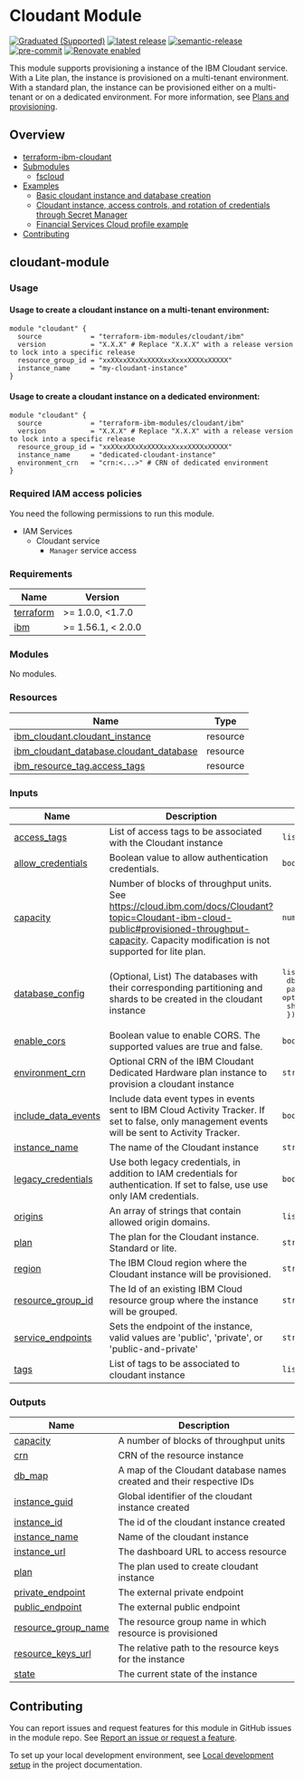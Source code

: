 # Cloudant Module

[![Graduated (Supported)](https://img.shields.io/badge/Status-Graduated%20(Supported)-brightgreen)](https://terraform-ibm-modules.github.io/documentation/#/badge-status)
[![latest release](https://img.shields.io/github/v/release/terraform-ibm-modules/terraform-ibm-cloudant?logo=GitHub&sort=semver)](https://github.com/terraform-ibm-modules/terraform-ibm-cloudant/releases/latest)
[![semantic-release](https://img.shields.io/badge/%20%20%F0%9F%93%A6%F0%9F%9A%80-semantic--release-e10079.svg)](https://github.com/semantic-release/semantic-release)
[![pre-commit](https://img.shields.io/badge/pre--commit-enabled-brightgreen?logo=pre-commit&logoColor=white)](https://github.com/pre-commit/pre-commit)
[![Renovate enabled](https://img.shields.io/badge/renovate-enabled-brightgreen.svg)](https://renovatebot.com/)


This module supports provisioning a instance of the IBM Cloudant service. With a Lite plan, the instance is provisioned on a multi-tenant environment. With a standard plan, the instance can be provisioned either on a multi-tenant or on a dedicated environment. For more information, see [Plans and provisioning](https://cloud.ibm.com/docs/Cloudant?topic=Cloudant-ibm-cloud-public).

<!-- BEGIN OVERVIEW HOOK -->
## Overview
* [terraform-ibm-cloudant](#terraform-ibm-cloudant)
* [Submodules](./modules)
    * [fscloud](./modules/fscloud)
* [Examples](./examples)
    * [Basic cloudant instance and database creation](./examples/basic)
    * [Cloudant instance, access controls, and rotation of credentials through Secret Manager](./examples/complete)
    * [Financial Services Cloud profile example](./examples/fscloud)
* [Contributing](#contributing)
<!-- END OVERVIEW HOOK -->

## cloudant-module

### Usage

#### Usage to create a cloudant instance on a multi-tenant environment:

```hcl
module "cloudant" {
  source            = "terraform-ibm-modules/cloudant/ibm"
  version           = "X.X.X" # Replace "X.X.X" with a release version to lock into a specific release
  resource_group_id = "xxXXxxXXxXxXXXXxxXxxxXXXXxXXXXX"
  instance_name     = "my-cloudant-instance"
}
```

#### Usage to create a cloudant instance on a dedicated environment:

```hcl
module "cloudant" {
  source            = "terraform-ibm-modules/cloudant/ibm"
  version           = "X.X.X" # Replace "X.X.X" with a release version to lock into a specific release
  resource_group_id = "xxXXxxXXxXxXXXXxxXxxxXXXXxXXXXX"
  instance_name     = "dedicated-cloudant-instance"
  environment_crn   = "crn:<...>" # CRN of dedicated environment
}
```

### Required IAM access policies

You need the following permissions to run this module.

- IAM Services
    - Cloudant service
        - `Manager` service access


<!-- Below content is automatically populated via pre-commit hook -->
<!-- BEGINNING OF PRE-COMMIT-TERRAFORM DOCS HOOK -->
### Requirements

| Name | Version |
|------|---------|
| <a name="requirement_terraform"></a> [terraform](#requirement\_terraform) | >= 1.0.0, <1.7.0 |
| <a name="requirement_ibm"></a> [ibm](#requirement\_ibm) | >= 1.56.1, < 2.0.0 |

### Modules

No modules.

### Resources

| Name | Type |
|------|------|
| [ibm_cloudant.cloudant_instance](https://registry.terraform.io/providers/IBM-Cloud/ibm/latest/docs/resources/cloudant) | resource |
| [ibm_cloudant_database.cloudant_database](https://registry.terraform.io/providers/IBM-Cloud/ibm/latest/docs/resources/cloudant_database) | resource |
| [ibm_resource_tag.access_tags](https://registry.terraform.io/providers/IBM-Cloud/ibm/latest/docs/resources/resource_tag) | resource |

### Inputs

| Name | Description | Type | Default | Required |
|------|-------------|------|---------|:--------:|
| <a name="input_access_tags"></a> [access\_tags](#input\_access\_tags) | List of access tags to be associated with the Cloudant instance | `list(string)` | `[]` | no |
| <a name="input_allow_credentials"></a> [allow\_credentials](#input\_allow\_credentials) | Boolean value to allow authentication credentials. | `bool` | `true` | no |
| <a name="input_capacity"></a> [capacity](#input\_capacity) | Number of blocks of throughput units. See https://cloud.ibm.com/docs/Cloudant?topic=Cloudant-ibm-cloud-public#provisioned-throughput-capacity. Capacity modification is not supported for lite plan. | `number` | `1` | no |
| <a name="input_database_config"></a> [database\_config](#input\_database\_config) | (Optional, List) The databases with their corresponding partitioning and shards to be created in the cloudant instance | <pre>list(object({<br>    db          = string<br>    partitioned = optional(bool)<br>    shards      = optional(number)<br>  }))</pre> | `[]` | no |
| <a name="input_enable_cors"></a> [enable\_cors](#input\_enable\_cors) | Boolean value to enable CORS. The supported values are true and false. | `bool` | `true` | no |
| <a name="input_environment_crn"></a> [environment\_crn](#input\_environment\_crn) | Optional CRN of the IBM Cloudant Dedicated Hardware plan instance to provision a cloudant instance | `string` | `null` | no |
| <a name="input_include_data_events"></a> [include\_data\_events](#input\_include\_data\_events) | Include data event types in events sent to IBM Cloud Activity Tracker. If set to false, only management events will be sent to Activity Tracker. | `bool` | `false` | no |
| <a name="input_instance_name"></a> [instance\_name](#input\_instance\_name) | The name of the Cloudant instance | `string` | n/a | yes |
| <a name="input_legacy_credentials"></a> [legacy\_credentials](#input\_legacy\_credentials) | Use both legacy credentials, in addition to IAM credentials for authentication. If set to false, use use only IAM credentials. | `bool` | `false` | no |
| <a name="input_origins"></a> [origins](#input\_origins) | An array of strings that contain allowed origin domains. | `list(string)` | `[]` | no |
| <a name="input_plan"></a> [plan](#input\_plan) | The plan for the Cloudant instance. Standard or lite. | `string` | `"standard"` | no |
| <a name="input_region"></a> [region](#input\_region) | The IBM Cloud region where the Cloudant instance will be provisioned. | `string` | `"us-south"` | no |
| <a name="input_resource_group_id"></a> [resource\_group\_id](#input\_resource\_group\_id) | The Id of an existing IBM Cloud resource group where the instance will be grouped. | `string` | n/a | yes |
| <a name="input_service_endpoints"></a> [service\_endpoints](#input\_service\_endpoints) | Sets the endpoint of the instance, valid values are 'public', 'private', or 'public-and-private' | `string` | `"public-and-private"` | no |
| <a name="input_tags"></a> [tags](#input\_tags) | List of tags to be associated to cloudant instance | `list(string)` | `[]` | no |

### Outputs

| Name | Description |
|------|-------------|
| <a name="output_capacity"></a> [capacity](#output\_capacity) | A number of blocks of throughput units |
| <a name="output_crn"></a> [crn](#output\_crn) | CRN of the resource instance |
| <a name="output_db_map"></a> [db\_map](#output\_db\_map) | A map of the Cloudant database names created and their respective IDs |
| <a name="output_instance_guid"></a> [instance\_guid](#output\_instance\_guid) | Global identifier of the cloudant instance created |
| <a name="output_instance_id"></a> [instance\_id](#output\_instance\_id) | The id of the cloudant instance created |
| <a name="output_instance_name"></a> [instance\_name](#output\_instance\_name) | Name of the cloudant instance |
| <a name="output_instance_url"></a> [instance\_url](#output\_instance\_url) | The dashboard URL to access resource |
| <a name="output_plan"></a> [plan](#output\_plan) | The plan used to create cloudant instance |
| <a name="output_private_endpoint"></a> [private\_endpoint](#output\_private\_endpoint) | The external private endpoint |
| <a name="output_public_endpoint"></a> [public\_endpoint](#output\_public\_endpoint) | The external public endpoint |
| <a name="output_resource_group_name"></a> [resource\_group\_name](#output\_resource\_group\_name) | The resource group name in which resource is provisioned |
| <a name="output_resource_keys_url"></a> [resource\_keys\_url](#output\_resource\_keys\_url) | The relative path to the resource keys for the instance |
| <a name="output_state"></a> [state](#output\_state) | The current state of the instance |
<!-- END OF PRE-COMMIT-TERRAFORM DOCS HOOK -->

<!-- Leave this section as is so that your module has a link to local development environment set up steps for contributors to follow -->
## Contributing

You can report issues and request features for this module in GitHub issues in the module repo. See [Report an issue or request a feature](https://github.com/terraform-ibm-modules/.github/blob/main/.github/SUPPORT.md).

To set up your local development environment, see [Local development setup](https://terraform-ibm-modules.github.io/documentation/#/local-dev-setup) in the project documentation.
